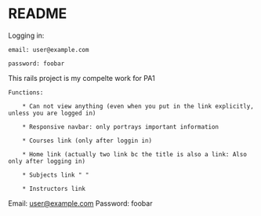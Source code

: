 # README


Logging in:
	
	email: user@example.com
	
	password: foobar

This rails project is my compelte work for PA1

	Functions:

		* Can not view anything (even when you put in the link explicitly, unless you are logged in)

		* Responsive navbar: only portrays important information

		* Courses link (only after loggin in)

		* Home link (actually two link bc the title is also a link: Also only after logging in)

		* Subjects link " "

		* Instructors link

Email: user@example.com
Password: foobar
